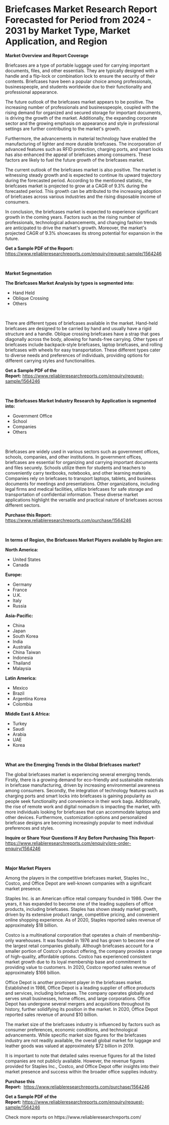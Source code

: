 <p><h1>Briefcases Market Research Report Forecasted for Period from 2024 -  2031 by Market Type, Market Application, and Region</h1></p><p><strong>Market Overview and Report Coverage</strong></p>
<p><p>Briefcases are a type of portable luggage used for carrying important documents, files, and other essentials. They are typically designed with a handle and a flip-lock or combination lock to ensure the security of their contents. Briefcases have been a popular choice among professionals, businesspeople, and students worldwide due to their functionality and professional appearance.</p><p>The future outlook of the briefcases market appears to be positive. The increasing number of professionals and businesspeople, coupled with the rising demand for organized and secured storage for important documents, is driving the growth of the market. Additionally, the expanding corporate sector and the growing emphasis on appearance and style in professional settings are further contributing to the market's growth.</p><p>Furthermore, the advancements in material technology have enabled the manufacturing of lighter and more durable briefcases. The incorporation of advanced features such as RFID protection, charging ports, and smart locks has also enhanced the appeal of briefcases among consumers. These factors are likely to fuel the future growth of the briefcases market.</p><p>The current outlook of the briefcases market is also positive. The market is witnessing steady growth and is expected to continue its upward trajectory during the forecasted period. According to the mentioned statistic, the briefcases market is projected to grow at a CAGR of 9.3% during the forecasted period. This growth can be attributed to the increasing adoption of briefcases across various industries and the rising disposable income of consumers.</p><p>In conclusion, the briefcases market is expected to experience significant growth in the coming years. Factors such as the rising number of professionals, technological advancements, and changing fashion trends are anticipated to drive the market's growth. Moreover, the market's projected CAGR of 9.3% showcases its strong potential for expansion in the future.</p></p>
<p><strong>Get a Sample PDF of the Report:</strong> <a href="https://www.reliableresearchreports.com/enquiry/request-sample/1564246">https://www.reliableresearchreports.com/enquiry/request-sample/1564246</a></p>
<p>&nbsp;</p>
<p><strong>Market Segmentation</strong></p>
<p><strong>The Briefcases Market Analysis by types is segmented into:</strong></p>
<p><ul><li>Hand Held</li><li>Oblique Crossing</li><li>Others</li></ul></p>
<p>&nbsp;</p>
<p><p>There are different types of briefcases available in the market. Hand-held briefcases are designed to be carried by hand and usually have a rigid structure and a handle. Oblique crossing briefcases have a strap that goes diagonally across the body, allowing for hands-free carrying. Other types of briefcases include backpack-style briefcases, laptop briefcases, and rolling briefcases with wheels for easy transportation. These different types cater to diverse needs and preferences of individuals, providing options for different carrying styles and functionalities.</p></p>
<p><strong>Get a Sample PDF of the Report:</strong>&nbsp;<a href="https://www.reliableresearchreports.com/enquiry/request-sample/1564246">https://www.reliableresearchreports.com/enquiry/request-sample/1564246</a></p>
<p>&nbsp;</p>
<p><strong>The Briefcases Market Industry Research by Application is segmented into:</strong></p>
<p><ul><li>Government Office</li><li>School</li><li>Companies</li><li>Others</li></ul></p>
<p>&nbsp;</p>
<p><p>Briefcases are widely used in various sectors such as government offices, schools, companies, and other institutions. In government offices, briefcases are essential for organizing and carrying important documents and files securely. Schools utilize them for students and teachers to conveniently carry textbooks, notebooks, and other learning materials. Companies rely on briefcases to transport laptops, tablets, and business documents for meetings and presentations. Other organizations, including legal firms and medical facilities, utilize briefcases for safe storage and transportation of confidential information. These diverse market applications highlight the versatile and practical nature of briefcases across different sectors.</p></p>
<p><strong>Purchase this Report:</strong>&nbsp; <a href="https://www.reliableresearchreports.com/purchase/1564246">https://www.reliableresearchreports.com/purchase/1564246</a></p>
<p>&nbsp;</p>
<p><strong>In terms of Region, the Briefcases Market Players available by Region are:</strong></p>
<p>
    <p> <strong> North America: </strong>
        <ul>
            <li>United States</li>
            <li>Canada</li>
        </ul>
        </p> 
    <p> <strong> Europe: </strong>
        <ul>
            <li>Germany</li>
            <li>France</li>
            <li>U.K.</li>
            <li>Italy</li>
            <li>Russia</li>
        </ul>
        </p> 
    <p> <strong> Asia-Pacific: </strong>
        <ul>
            <li>China</li>
            <li>Japan</li>
            <li>South Korea</li>
            <li>India</li>
            <li>Australia</li>
            <li>China Taiwan</li>
            <li>Indonesia</li>
            <li>Thailand</li>
            <li>Malaysia</li>
        </ul>
        </p> 
    <p> <strong> Latin America: </strong>
        <ul>
            <li>Mexico</li>
            <li>Brazil</li>
            <li>Argentina Korea</li>
            <li>Colombia</li>
        </ul>
        </p> 
    <p> <strong> Middle East & Africa: </strong>
        <ul>
            <li>Turkey</li>
            <li>Saudi</li>
            <li>Arabia</li>
            <li>UAE</li>
            <li>Korea</li>
        </ul>
    </p>
    </p>
<p>&nbsp;</p>
<p><strong>What are the Emerging Trends in the Global Briefcases market?</strong></p>
<p><p>The global briefcases market is experiencing several emerging trends. Firstly, there is a growing demand for eco-friendly and sustainable materials in briefcase manufacturing, driven by increasing environmental awareness among consumers. Secondly, the integration of technology features such as charging ports and smart locks into briefcases is gaining popularity as people seek functionality and convenience in their work bags. Additionally, the rise of remote work and digital nomadism is impacting the market, with more individuals looking for briefcases that can accommodate laptops and other devices. Furthermore, customization options and personalized briefcase designs are becoming increasingly popular to meet individual preferences and styles.</p></p>
<p><strong>Inquire or Share Your Questions If Any Before Purchasing This Report</strong>- <a href="https://www.reliableresearchreports.com/enquiry/pre-order-enquiry/1564246">https://www.reliableresearchreports.com/enquiry/pre-order-enquiry/1564246</a></p>
<p>&nbsp;</p>
<p><strong>Major Market Players</strong></p>
<p><p>Among the players in the competitive briefcases market, Staples Inc., Costco, and Office Depot are well-known companies with a significant market presence.</p><p>Staples Inc. is an American office retail company founded in 1986. Over the years, it has expanded to become one of the leading suppliers of office products, including briefcases. Staples has shown steady market growth, driven by its extensive product range, competitive pricing, and convenient online shopping experience. As of 2020, Staples reported sales revenue of approximately $18 billion.</p><p>Costco is a multinational corporation that operates a chain of membership-only warehouses. It was founded in 1976 and has grown to become one of the largest retail companies globally. Although briefcases account for a smaller portion of Costco's product offering, the company provides a range of high-quality, affordable options. Costco has experienced consistent market growth due to its loyal membership base and commitment to providing value to customers. In 2020, Costco reported sales revenue of approximately $166 billion.</p><p>Office Depot is another prominent player in the briefcases market. Established in 1986, Office Depot is a leading supplier of office products and services, including briefcases. The company operates globally and serves small businesses, home offices, and large corporations. Office Depot has undergone several mergers and acquisitions throughout its history, further solidifying its position in the market. In 2020, Office Depot reported sales revenue of around $10 billion.</p><p>The market size of the briefcases industry is influenced by factors such as consumer preferences, economic conditions, and technological advancements. While specific market size figures for the briefcases industry are not readily available, the overall global market for luggage and leather goods was valued at approximately $72 billion in 2019.</p><p>It is important to note that detailed sales revenue figures for all the listed companies are not publicly available. However, the revenue figures provided for Staples Inc., Costco, and Office Depot offer insights into their market presence and success within the broader office supplies industry.</p></p>
<p><strong>Purchase this Report:</strong>&nbsp;&nbsp;<a href="https://www.reliableresearchreports.com/purchase/1564246">https://www.reliableresearchreports.com/purchase/1564246</a></p>
<p></p>
<p><strong>Get a Sample PDF of the Report:</strong>&nbsp;<a href="https://www.reliableresearchreports.com/enquiry/request-sample/1564246">https://www.reliableresearchreports.com/enquiry/request-sample/1564246</a></p>
<p>Check more reports on https://www.reliableresearchreports.com/</p>